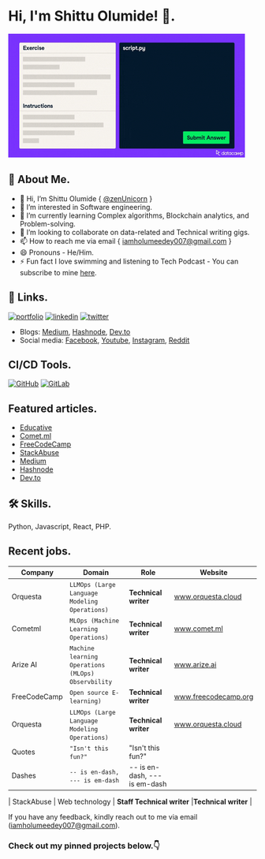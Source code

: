 # Hi, I'm Shittu Olumide! 👋.

![Gif image](https://github.com/zenUnicorn/zenUnicorn/blob/main/github-giphy.gif?raw=true)


## 🚀 About Me.

- 👋 Hi, I’m Shittu Olumide { [@zenUnicorn](https://github.com/zenUnicorn/) }
- 👀 I’m interested in Software engineering.
- 🌱 I’m currently learning Complex algorithms, Blockchain analytics, and Problem-solving.
- 💞️ I’m looking to collaborate on data-related and Technical writing gigs.
- 📫 How to reach me via email { iamholumeedey007@gmail.com }
- 😄 Pronouns - He/Him.
- ⚡️ Fun fact I love swimming and listening to Tech Podcast - You can subscribe to mine [here](https://www.youtube.com/channel/UCNhFxpk6hGt5uMCKXq0Jl8A).


## 🔗 Links.
[![portfolio](https://img.shields.io/badge/my_portfolio-000?style=for-the-badge&logo=ko-fi&logoColor=white)](https://zenunicorn.github.io/ShittuOlumide/)
[![linkedin](https://img.shields.io/badge/linkedin-0A66C2?style=for-the-badge&logo=linkedin&logoColor=white)](https://www.linkedin.com/in/olumide-shittu/)
[![twitter](https://img.shields.io/badge/twitter-1DA1F2?style=for-the-badge&logo=twitter&logoColor=white)](https://twitter.com/Shittu_Olumide_)


- Blogs: [Medium](https://iamholumeedey007.medium.com/), [Hashnode](https://shittuolumide.hashnode.dev/), [Dev.to](https://dev.to/shittu_olumide_)
- Social media: [Facebook](https://www.facebook.com/olumideayodeji.shittu), [Youtube](https://www.youtube.com/channel/UCNhFxpk6hGt5uMCKXq0Jl8A), [Instagram](https://www.instagram.com/shittu_olumide_ayodeji/), [Reddit](https://www.reddit.com/user/ShittuOlumide)


## CI/CD Tools.

[![GitHub](https://img.shields.io/badge/License-MIT-green.svg)](https://github.com/zenUnicorn/)
[![GitLab](https://img.shields.io/badge/License-GPL%20v3-yellow.svg)](https://gitlab.com/)



## Featured articles.

 - [Educative](https://www.educative.io/answers/what-is-regression-in-pycaret)
 - [Comet.ml](https://heartbeat.comet.ml/using-machine-learning-for-language-detection-517fa6e68f22)
 - [FreeCodeCamp](https://www.freecodecamp.org/news/python-automation-scripts/)
 - [StackAbuse](https://stackabuse.com/common-string-manipulation-in-python/)
 - [Medium](https://heartbeat.comet.ml/named-entity-recognition-with-python-5a116490915)
 - [Hashnode](https://shittuolumide.hashnode.dev/blockchain-for-the-masses)
 - [Dev.to](https://dev.to/shittu_olumide_/how-to-download-youtube-music-and-videos-with-python-37k5)

## 🛠 Skills.

Python, Javascript, React, PHP.

## Recent jobs.
|Company         |Domain                                                    |Role                         |Website                |
|----------------|----------------------------------------------------------|-----------------------------|-----------------------|
|Orquesta        |`LLMOps (Large Language Modeling Operations) `            |**Technical writer**         | www.orquesta.cloud    |
|Cometml         |`MLOps (Machine Learning Operations) `                    |**Technical writer**         | www.comet.ml          |
|Arize AI        |`Machine learning Operations (MLOps) Observbility `       |**Technical writer**         | www.arize.ai          |
|FreeCodeCamp    |`Open source E-learning) `                                |**Technical writer**         | www.freecodecamp.org  |
|Orquesta        |`LLMOps (Large Language Modeling Operations) `            |**Technical writer**         | www.orquesta.cloud    |
|Quotes          |`"Isn't this fun?"`                                       |"Isn't this fun?"            |                       |
|Dashes          |`-- is en-dash, --- is em-dash`                           |-- is en-dash, --- is em-dash|                       |




| StackAbuse      | Web technology                                                       | **Staff Technical writer**     |**Technical writer**       |


If you have any feedback, kindly reach out to me via email (iamholumeedey007@gmail.com).


### Check out my pinned projects below.👇





<!---
zenUnicorn/zenUnicorn is a ✨ special ✨ repository because its `README.md` (this file) appears on your GitHub profile.
You can click the Preview link to take a look at your changes.
--->
